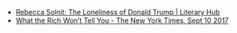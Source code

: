 - [Rebecca Solnit: The Loneliness of Donald Trump | Literary Hub](http://lithub.com/rebecca-solnit-the-loneliness-of-donald-trump/)
- [What the Rich Won’t Tell You - The New York Times, Sept 10 2017](https://www.nytimes.com/2017/09/08/opinion/sunday/what-the-rich-wont-tell-you.html)
